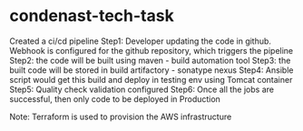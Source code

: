 # condenast-tech-task
Created a ci/cd pipeline
  Step1: Developer updating the code in github. Webhook is configured for the github repository, which triggers the pipeline
  Step2: the code will be built using maven - build automation tool
  Step3: the built code will be stored in build artifactory - sonatype nexus
  Step4: Ansible script would get this build and deploy in testing env using Tomcat container
  Step5: Quality check validation configured
  Step6: Once all the jobs are successful, then only code to be deployed in Production
  
  Note: Terraform is used to provision the AWS infrastructure
  

